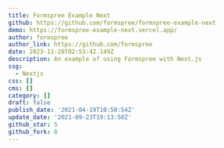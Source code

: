 ```yaml
---
title: Formspree Example Next
github: https://github.com/formspree/formspree-example-next
demo: https://formspree-example-next.vercel.app/
author: formspree
author_link: https://github.com/formspree
date: 2023-11-28T02:53:42.149Z
description: An example of using Formspree with Next.js
ssg:
  - Nextjs
css: []
cms: []
category: []
draft: false
publish_date: '2021-04-19T10:50:54Z'
update_date: '2021-09-23T19:13:50Z'
github_star: 5
github_fork: 8
---
```

